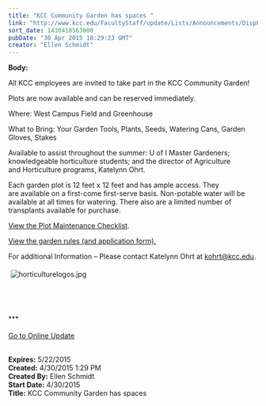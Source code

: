 ```yaml
---
title: "KCC Community Garden has spaces "
link: "http://www.kcc.edu/FacultyStaff/update/Lists/Announcements/DispForm.aspx?ID=1913"
sort_date: 1430418563000
pubDate: "30 Apr 2015 18:29:23 GMT"
creator: "Ellen Schmidt"
---
```


<div><b>Body:</b> <div class="ExternalClassC0613B2D7A9F4D2EAC30D635A0BD591D"><p>All KCC employees are invited to take part in the KCC Community Garden!</p>
<p>Plots are now available and can be reserved immediately.</p>
<p>Where: West Campus Field and Greenhouse</p>
<p>What to Bring: Your Garden Tools, Plants, Seeds, Watering Cans, Garden Gloves, Stakes</p>
<p>Available to assist throughout the summer: U of I Master Gardeners; knowledgeable horticulture students; and the director of Agriculture and Horticulture programs, Katelynn Ohrt.</p>
<p>Each garden plot is 12 feet x 12 feet and has ample access. They are available on a first-come first-serve basis. Non-potable water will be available at all times for watering. There also are a limited number of transplants available for purchase.</p>
<p><a href="/FacultyStaff/update/Documents/2015GardenPlotMaintenanceChecklist.pdf">View the Plot Maintenance Checklist</a>.</p>
<p><a href="/FacultyStaff/update/Documents/2015GardenPlotRules.pdf">View the garden rules (and application form).</a></p>
<p>For additional Information – Please contact Katelynn Ohrt at <a href="mailto:kohrt@kcc.edu">kohrt@kcc.edu</a>.</p>
<p><img alt="horticulturelogos.jpg" src="/FacultyStaff/update/Documents/horticulturelogos.jpg" style="margin:5px" /><br /><br /><br /><br /><br />***<br /><br /><a href="/update">Go to Online Update</a><br /> <br /></p></div></div>
<div><b>Expires:</b> 5/22/2015</div>
<div><b>Created:</b> 4/30/2015 1:29 PM</div>
<div><b>Created By:</b> Ellen Schmidt</div>
<div><b>Start Date:</b> 4/30/2015</div>
<div><b>Title:</b> KCC Community Garden has spaces </div>
